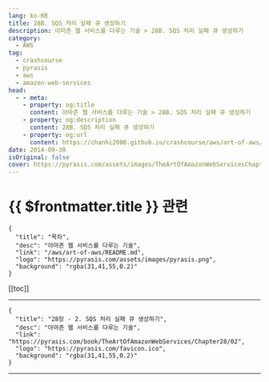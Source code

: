 ```yaml
---
lang: ko-KR
title: 28B. SQS 처리 실패 큐 생성하기
description: 아마존 웹 서비스를 다루는 기술 > 28B. SQS 처리 실패 큐 생성하기
category:
  - AWS
tag: 
  - crashcourse
  - pyrasis
  - aws 
  - amazon-web-services
head:
  - - meta:
    - property: og:title
      content: 아마존 웹 서비스를 다루는 기술 > 28B. SQS 처리 실패 큐 생성하기
    - property: og:description
      content: 28B. SQS 처리 실패 큐 생성하기
    - property: og:url
      content: https://chanhi2000.github.io/crashcourse/aws/art-of-aws/28B.html
date: 2014-09-30
isOriginal: false
cover: https://pyrasis.com/assets/images/TheArtOfAmazonWebServicesChapter28/8_.png
---
```


# {{ $frontmatter.title }} 관련

```component VPCard
{
  "title": "목차",
  "desc": "아마존 웹 서비스를 다루는 기술",
  "link": "/aws/art-of-aws/README.md",
  "logo": "https://pyrasis.com/assets/images/pyrasis.png",
  "background": "rgba(31,41,55,0.2)"
}
```

[[toc]]

---

```component VPCard
{
  "title": "28장 - 2. SQS 처리 실패 큐 생성하기",
  "desc": "아마존 웹 서비스를 다루는 기술",
  "link": "https://pyrasis.com/book/TheArtOfAmazonWebServices/Chapter28/02",
  "logo": "https://pyrasis.com/favicon.ico",
  "background": "rgba(31,41,55,0.2)"
}
```

<!-- TODO: 작성 -->

---
